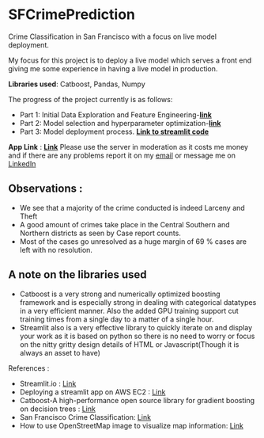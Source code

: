 # SFCrimePrediction
Crime Classification in San Francisco with a focus on live model deployment. 

My focus for this project is to deploy a live model which serves a front end giving me some experience in having a live model in production.

**Libraries used**: Catboost, Pandas, Numpy


The progress of the project currently is as follows:
* Part 1: Initial Data Exploration and Feature Engineering-<a href="https://github.com/ankur26/SFCrimePrediction/blob/master/notebooks/01_data_exploration_and_feature_engineering.ipynb">**link**<a>
* Part 2: Model selection and hyperparameter optimization-<a href="https://github.com/ankur26/SFCrimePrediction/blob/master/notebooks/02_model_creation.ipynb">**link**<a>
* Part 3: Model deployment process. <a href = "https://github.com/ankur26/SFCrimePrediction/blob/master/deployment/intro.py">**Link to streamlit code**</a>
  
**App Link** : <a href ="http://52.144.46.109:8501">**Link**</a>
Please use the server in moderation as it costs me money and if there are any problems report it on my
<a href="mailto:ab7869@nyu.edu">email</a> or message me on <a href="https://www.linkedin.com/in/ankur-bhatkalkar">LinkedIn</a> 

## Observations :
  * We see that a majority of the crime conducted is indeed Larceny and Theft
  * A good amount of crimes take place in the Central Southern and Northern districts as seen by Case report counts.
  * Most of the cases go unresolved as a huge margin of 69 % cases are left with no resolution.
## A note on the libraries used
  * Catboost is a very strong and numerically optimized boosting framework and is especially strong in dealing with categorical datatypes in a very efficient manner. Also the added GPU training support cut training times from a single day to a matter of a single hour.
  * Streamlit also is a very effective library to quickly iterate on and display your work as it is based on python so there is no need to worry or focus on the nitty gritty design details of HTML or Javascript(Though it is always an asset to have)


References : 
* Streamlit.io : <a href="www.streamlit.io">Link</a>
* Deploying a streamlit app on AWS EC2 : <a href="https://towardsdatascience.com/how-to-deploy-a-streamlit-app-using-an-amazon-free-ec2-instance-416a41f69dc3">Link</a>
* Catboost-A high-performance open source library for gradient boosting on decision trees : <a href="https://catboost.ai/">Link</a>
* San Francisco Crime Classification: <a href="https://www.kaggle.com/c/sf-crime">Link</a>
* How to use OpenStreetMap image to visualize map information: <a href="https://towardsdatascience.com/easy-steps-to-plot-geographic-data-on-a-map-python-11217859a2db">Link</a>
